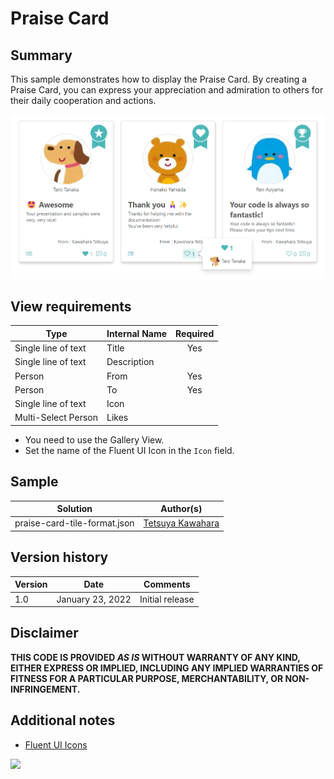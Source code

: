 # Praise Card

## Summary
This sample demonstrates how to display the Praise Card. By creating a Praise Card, you can express your appreciation and admiration to others for their daily cooperation and actions.

![screenshot of the sample](./assets/screenshot.png)

## View requirements

|Type               |Internal Name|Required|
|-------------------|-------------|:------:|
|Single line of text|Title        |Yes     |
|Single line of text|Description  |        |
|Person             |From         |Yes     |
|Person             |To           |Yes     |
|Single line of text|Icon         |        |
|Multi-Select Person|Likes        |        |

- You need to use the Gallery View.
- Set the name of the Fluent UI Icon in the `Icon` field.

## Sample

Solution                     |Author(s)
-----------------------------|---------------------------
praise-card-tile-format.json |[Tetsuya Kawahara](https://twitter.com/techan_k)

## Version history

Version |Date             |Comments
--------|-----------------|--------------------------------
1.0     |January 23, 2022 |Initial release

## Disclaimer
**THIS CODE IS PROVIDED *AS IS* WITHOUT WARRANTY OF ANY KIND, EITHER EXPRESS OR IMPLIED, INCLUDING ANY IMPLIED WARRANTIES OF FITNESS FOR A PARTICULAR PURPOSE, MERCHANTABILITY, OR NON-INFRINGEMENT.**

## Additional notes
- [Fluent UI Icons](https://developer.microsoft.com/en-us/fluentui#/styles/web/icons)

<img src="https://pnptelemetry.azurewebsites.net/sp-dev-list-formatting/view-samples/praise-card-tile-format" />